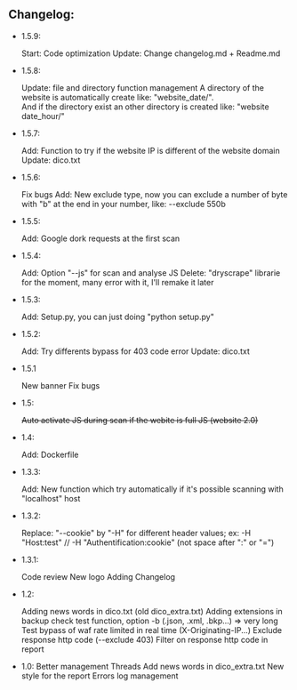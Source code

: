 Changelog:
----------
- 1.5.9:

	Start: Code optimization
	Update: Change changelog.md + Readme.md

- 1.5.8:

	Update: file and directory function management
			A directory of the website is automatically create like: "website_date/".	
			And if the directory exist an other directory is created like: "website date_hour/"

- 1.5.7:

	Add: Function to try if the website IP is different of the website domain
	Update: dico.txt
	
- 1.5.6:

	Fix bugs
	Add: New exclude type, now you can exclude a number of byte with "b" at the end in your number, like: --exclude 550b
	
- 1.5.5:

	Add: Google dork requests at the first scan
	
- 1.5.4:

	Add: Option "--js" for scan and analyse JS
	Delete: "dryscrape" librarie for the moment, many error with it, I'll remake it later
	
- 1.5.3:

	Add: Setup.py, you can just doing "python setup.py"
	
- 1.5.2:

	Add: Try differents bypass for 403 code error
	Update: dico.txt
	
- 1.5.1

	New banner
	Fix bugs
	
- 1.5:

	~~Auto activate JS during scan if the webite is full JS (website 2.0)~~
	
- 1.4:

	Add: Dockerfile
	
- 1.3.3:

	Add: New function which try automatically if it's possible scanning with "localhost" host
	
- 1.3.2:

	Replace: "--cookie" by "-H" for different header values; ex: -H "Host:test" // -H "Authentification:cookie" (not space after ":" or "=")
	
- 1.3.1:

	Code review
	New logo
	Adding Changelog
	
- 1.2:

	Adding news words in dico.txt (old dico_extra.txt)
	Adding extensions in backup check test function, option -b (.json, .xml, .bkp...) => very long
	Test bypass of waf rate limited in real time (X-Originating-IP...)
	Exclude response http code (--exclude 403)
	Filter on response http code in report
	
- 1.0:
  	Better management Threads
	Add news words in dico_extra.txt
	New style for the report
	Errors log management
